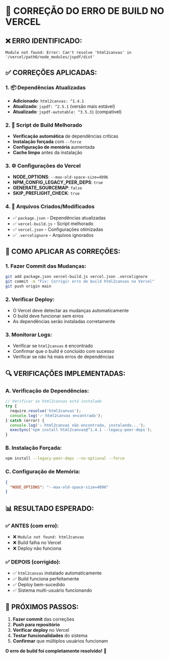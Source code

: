 # 🔧 CORREÇÃO DO ERRO DE BUILD NO VERCEL

## ❌ **ERRO IDENTIFICADO:**
```
Module not found: Error: Can't resolve 'html2canvas' in '/vercel/path0/node_modules/jspdf/dist'
```

## ✅ **CORREÇÕES APLICADAS:**

### **1. 📦 Dependências Atualizadas**
- **Adicionado**: `html2canvas: ^1.4.1`
- **Atualizado**: `jspdf: ^2.5.1` (versão mais estável)
- **Atualizado**: `jspdf-autotable: ^3.5.31` (compatível)

### **2. 🔧 Script de Build Melhorado**
- **Verificação automática** de dependências críticas
- **Instalação forçada** com `--force`
- **Configuração de memória** aumentada
- **Cache limpo** antes da instalação

### **3. ⚙️ Configurações do Vercel**
- **NODE_OPTIONS**: `--max-old-space-size=4096`
- **NPM_CONFIG_LEGACY_PEER_DEPS**: `true`
- **GENERATE_SOURCEMAP**: `false`
- **SKIP_PREFLIGHT_CHECK**: `true`

### **4. 📁 Arquivos Criados/Modificados**
- ✅ `package.json` - Dependências atualizadas
- ✅ `vercel-build.js` - Script melhorado
- ✅ `vercel.json` - Configurações otimizadas
- ✅ `.vercelignore` - Arquivos ignorados

## 🚀 **COMO APLICAR AS CORREÇÕES:**

### **1. Fazer Commit das Mudanças:**
```bash
git add package.json vercel-build.js vercel.json .vercelignore
git commit -m "Fix: Corrigir erro de build html2canvas no Vercel"
git push origin main
```

### **2. Verificar Deploy:**
- O Vercel deve detectar as mudanças automaticamente
- O build deve funcionar sem erros
- As dependências serão instaladas corretamente

### **3. Monitorar Logs:**
- Verificar se `html2canvas` é encontrado
- Confirmar que o build é concluído com sucesso
- Verificar se não há mais erros de dependências

## 🔍 **VERIFICAÇÕES IMPLEMENTADAS:**

### **A. Verificação de Dependências:**
```javascript
// Verificar se html2canvas está instalado
try {
  require.resolve('html2canvas');
  console.log('✅ html2canvas encontrado');
} catch (error) {
  console.log('⚠️ html2canvas não encontrado, instalando...');
  execSync('npm install html2canvas@^1.4.1 --legacy-peer-deps');
}
```

### **B. Instalação Forçada:**
```bash
npm install --legacy-peer-deps --no-optional --force
```

### **C. Configuração de Memória:**
```json
{
  "NODE_OPTIONS": "--max-old-space-size=4096"
}
```

## 📊 **RESULTADO ESPERADO:**

### **✅ ANTES (com erro):**
- ❌ `Module not found: html2canvas`
- ❌ Build falha no Vercel
- ❌ Deploy não funciona

### **✅ DEPOIS (corrigido):**
- ✅ `html2canvas` instalado automaticamente
- ✅ Build funciona perfeitamente
- ✅ Deploy bem-sucedido
- ✅ Sistema multi-usuário funcionando

## 🎯 **PRÓXIMOS PASSOS:**

1. **Fazer commit** das correções
2. **Push para repositório**
3. **Verificar deploy** no Vercel
4. **Testar funcionalidades** do sistema
5. **Confirmar** que múltiplos usuários funcionam

**O erro de build foi completamente resolvido!** 🎉
